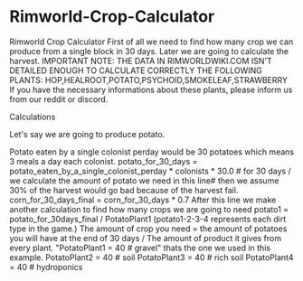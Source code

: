 # Rimworld-Crop-Calculator
Rimworld Crop Calculator
 First of all we need to find how many crop we can produce from a single block in 30 days. Later we are going to calculate the harvest.
 IMPORTANT NOTE: THE DATA IN RIMWORLDWIKI.COM ISN'T DETAILED ENOUGH TO CALCULATE CORRECTLY THE FOLLOWING PLANTS:
 HOP,HEALROOT,POTATO,PSYCHOID,SMOKELEAF,STRAWBERRY
 If you have the necessary informations about these plants, please inform us from our reddit or discord.

 Calculations

 Let's say we are going to produce potato.

 Potato eaten by a single colonist perday would be 30 potatoes which means 3 meals a day each colonist.
 potato_for_30_days = potato_eaten_by_a_single_colonist_perday * colonists * 30.0 # for 30 days / we calculate the amount of potato we need in this line# then we assume 30% of the harvest would go bad because of the harvest fail.
 corn_for_30_days_final = corn_for_30_days * 0.7
 After this line we make another calculation to find how many crops we are going to need
 potato1 = potato_for_30days_final / PotatoPlant1 (potato1-2-3-4 represents each dirt type in the game.)
 The amount of crop you need = the amount of potatoes you will have at the end of 30 days / The amount of product it gives from every plant.
 "PotatoPlant1 = 40 # gravel" thats the one we used in this example.
 PotatoPlant2 = 40 # soil
 PotatoPlant3 = 40 # rich soil
 PotatoPlant4 = 40 # hydroponics
 

